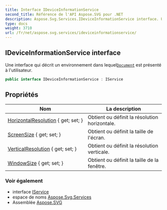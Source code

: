 ```yaml
---
title: Interface IDeviceInformationService
second_title: Référence de l'API Aspose.SVG pour .NET
description: Aspose.Svg.Services.IDeviceInformationService interface. Une interface qui décrit un environnement dans lequelDocument est présenté à lutilisateur.
type: docs
weight: 3710
url: /fr/net/aspose.svg.services/ideviceinformationservice/
---
```

## IDeviceInformationService interface

Une interface qui décrit un environnement dans lequel[`Document`](../../aspose.svg.dom/document/) est présenté à l'utilisateur.

```csharp
public interface IDeviceInformationService : IService
```

## Propriétés

| Nom | La description |
| --- | --- |
| [HorizontalResolution](../../aspose.svg.services/ideviceinformationservice/horizontalresolution/) { get; set; } | Obtient ou définit la résolution horizontale. |
| [ScreenSize](../../aspose.svg.services/ideviceinformationservice/screensize/) { get; set; } | Obtient ou définit la taille de l'écran. |
| [VerticalResolution](../../aspose.svg.services/ideviceinformationservice/verticalresolution/) { get; set; } | Obtient ou définit la résolution verticale. |
| [WindowSize](../../aspose.svg.services/ideviceinformationservice/windowsize/) { get; set; } | Obtient ou définit la taille de la fenêtre. |

### Voir également

* interface [IService](../iservice/)
* espace de noms [Aspose.Svg.Services](../../aspose.svg.services/)
* Assemblée [Aspose.SVG](../../)


